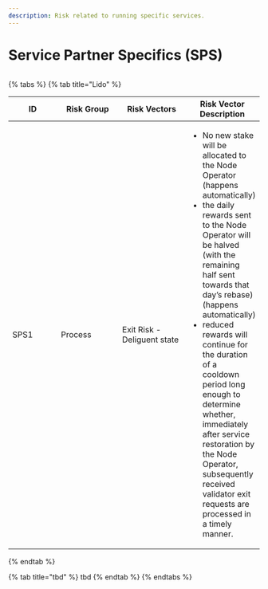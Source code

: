 ```yaml
---
description: Risk related to running specific services.
---
```


# Service Partner Specifics (SPS)

<figure><img src="../../.gitbook/assets/DALL·E 2024-01-04 12.24.44 - A digital artwork representing the risks associated with blockchain protocol partners. The image portrays a network of interconnected blockchain nodes (1).png" alt=""><figcaption></figcaption></figure>

{% tabs %}
{% tab title="Lido" %}

<table>
<thead>
<tr>
<th width="92">ID</th>
<th width="119">Risk Group</th>
<th width="130">Risk Vectors</th>
<th>Risk Vector Description</th>
</tr></thead>
<tbody>
<tr>
  <td id="risk-sps-1">SPS1</td>
  <td>Process</td>
  <td>Exit Risk - Deliguent state</td>
  <td><ul><li>No new stake will be allocated to the Node Operator (happens automatically)</li><li>the daily rewards sent to the Node Operator will be halved (with the remaining half sent towards that day’s rebase) (happens automatically)</li><li>reduced rewards will continue for the duration of a cooldown period long enough to determine whether, immediately after service restoration by the Node Operator, subsequently received validator exit requests are processed in a timely manner.</li></ul></td>
</tr></tbody></table>
{% endtab %}

{% tab title="tbd" %}
tbd
{% endtab %}
{% endtabs %}

